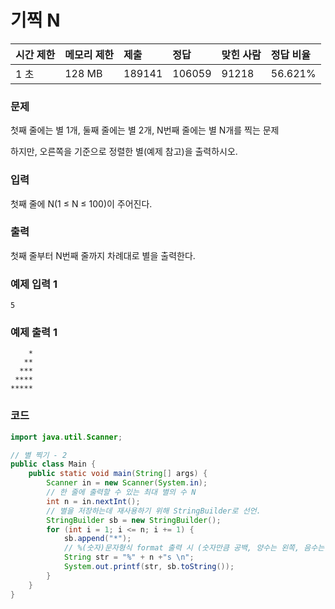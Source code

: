 # 기찍 N

| 시간 제한 | 메모리 제한 | 제출   | 정답  | 맞힌 사람 | 정답 비율 |
| :-------- | :---------- | :----- | :---- | :-------- | :-------- |
|1 초	|128 MB|	189141|	106059	|91218	|56.621%|


### 문제

첫째 줄에는 별 1개, 둘째 줄에는 별 2개, N번째 줄에는 별 N개를 찍는 문제

하지만, 오른쪽을 기준으로 정렬한 별(예제 참고)을 출력하시오.

### 입력

첫째 줄에 N(1 ≤ N ≤ 100)이 주어진다.

### 출력

첫째 줄부터 N번째 줄까지 차례대로 별을 출력한다.

### 예제 입력 1
```
5
```

### 예제 출력 1
```
    *
   **
  ***
 ****
*****
```

### 코드

```java
import java.util.Scanner;

// 별 찍기 - 2
public class Main {
    public static void main(String[] args) {
        Scanner in = new Scanner(System.in);
        // 한 줄에 출력할 수 있는 최대 별의 수 N
        int n = in.nextInt();
        // 별을 저장하는데 재사용하기 위해 StringBuilder로 선언.
        StringBuilder sb = new StringBuilder();
        for (int i = 1; i <= n; i += 1) {
            sb.append("*");
            // %(숫자)문자형식 format 출력 시 (숫자만큼 공백, 양수는 왼쪽, 음수는 오른쪽)
            String str = "%" + n +"s \n";
            System.out.printf(str, sb.toString());
        }
    }
}
```